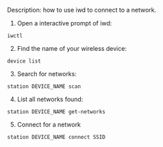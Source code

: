 Description: how to use iwd to connect to a network.

1. Open a interactive prompt of iwd:

```
iwctl 
```

2. Find the name of your wireless device:

```
device list
```

3. Search for networks:

```
station DEVICE_NAME scan
```

4. List all networks found:

```
station DEVICE_NAME get-networks
```

5. Connect for a network

```
station DEVICE_NAME connect SSID
```
